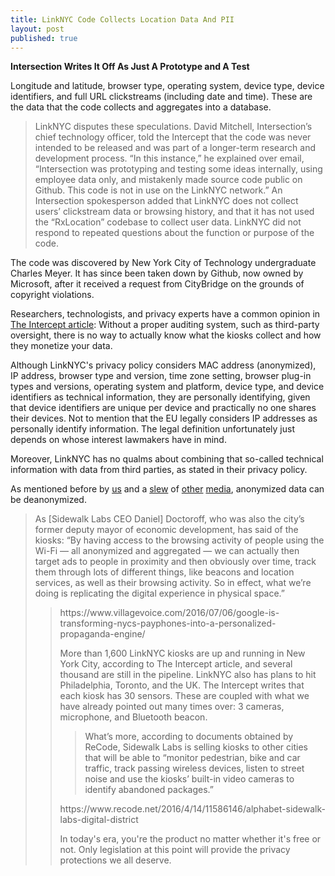 ```yaml
---
title: LinkNYC Code Collects Location Data And PII
layout: post
published: true
---
```

**Intersection Writes It Off As Just A Prototype and A Test**

Longitude and latitude, browser type, operating system, device type, device identifiers, and full URL clickstreams (including date and time). These are the data that the code collects and aggregates into a database.

<blockquote>
LinkNYC disputes these speculations. David Mitchell, Intersection’s chief technology officer, told the Intercept that the code was never intended to be released and was part of a longer-term research and development process. “In this instance,” he explained over email, “Intersection was prototyping and testing some ideas internally, using employee data only, and mistakenly made source code public on Github. This code is not in use on the LinkNYC network.” An Intersection spokesperson added that LinkNYC does not collect users’ clickstream data or browsing history, and that it has not used the “RxLocation” codebase to collect user data. LinkNYC did not respond to repeated questions about the function or purpose of the code.
</blockquote>

The code was discovered by New York City of Technology undergraduate Charles Meyer. It has since been taken down by Github, now owned by Microsoft, after it received a request from CityBridge on the grounds of copyright violations.

Researchers, technologists, and privacy experts have a common opinion in [The Intercept article](https://theintercept.com/2018/09/08/linknyc-free-wifi-kiosks/): Without a proper auditing system, such as third-party oversight, there is no way to actually know what the kiosks collect and how they monetize your data.

Although LinkNYC's privacy policy considers MAC address (anonymized), IP address, browser type and version, time zone setting, browser plug-in types and versions, operating system and platform, device type, and device identifiers as technical information, they are personally identifying, given that device identifiers are unique per device and practically no one shares their devices. Not to mention that the EU legally considers IP addresses as personally identify information. The legal definition unfortunately just depends on whose interest lawmakers have in mind.

Moreover, LinkNYC has no qualms about combining that so-called technical information with data from third parties, as stated in their privacy policy.

As mentioned before by [us](http://rethinklink.nyc/2018/08/22/anonymized-data-proven-to-not-be-again.html) and a [slew](https://www.theguardian.com/world/2018/jul/13/anonymous-browsing-data-medical-records-identity-privacy) of [other](https://www.nature.com/articles/srep01376) [media](https://www.nytimes.com/2006/08/09/technology/09aol.html), anonymized data can be deanonymized.

<blockquote>
As [Sidewalk Labs CEO Daniel] Doctoroff, who was also the city’s former deputy mayor of economic development, has said of the kiosks: “By having access to the browsing activity of people using the Wi-Fi — all anonymized and aggregated — we can actually then target ads to people in proximity and then obviously over time, track them through lots of different things, like beacons and location services, as well as their browsing activity. So in effect, what we’re doing is replicating the digital experience in physical space.”
<blockquote>
https://www.villagevoice.com/2016/07/06/google-is-transforming-nycs-payphones-into-a-personalized-propaganda-engine/

More than 1,600 LinkNYC kiosks are up and running in New York City, according to The Intercept article, and several thousand are still in the pipeline. LinkNYC also has plans to hit Philadelphia, Toronto, and the UK. The Intercept writes that each kiosk has 30 sensors. These are coupled with what we have already pointed out many times over: 3 cameras, microphone, and Bluetooth beacon.

<blockquote>
What’s more, according to documents obtained by ReCode, Sidewalk Labs is selling kiosks to other cities that will be able to “monitor pedestrian, bike and car traffic, track passing wireless devices, listen to street noise and use the kiosks’ built-in video cameras to identify abandoned packages.”
</blockquote>
https://www.recode.net/2016/4/14/11586146/alphabet-sidewalk-labs-digital-district

In today's era, you're the product no matter whether it's free or not. Only legislation at this point will provide the privacy protections we all deserve.
